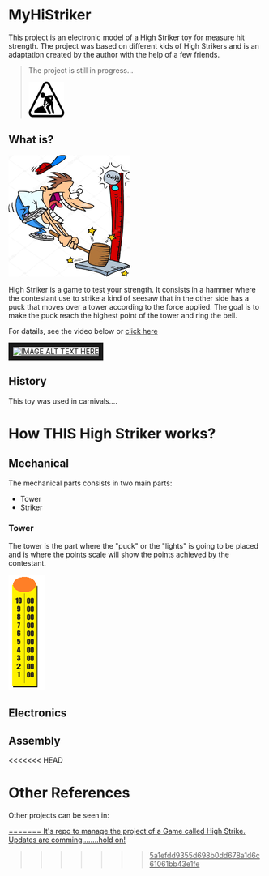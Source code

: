
# MyHiStriker

This project is an electronic model of a High Striker toy for measure hit strength. The project was based on different kids of High Strikers and is an adaptation created by the author with the help of a few friends. 

>The project is still in progress...
>
><img width="70" height="70" src="https://github.com/lluchiari/MyHiStriker/raw/master/images/in_progress.png" />


## What is?

<img width="240" height="240" src="https://github.com/lluchiari/MyHiStriker/raw/master/images/img1.jpg" />

High Striker is a game to test your strength. It consists in a hammer where the contestant use to strike a kind of seesaw that in the other side has a puck that moves over a tower according to the force applied. The goal is to make the puck reach the highest point of the tower and ring the bell.

For datails, see the video below or [click here](https://youtu.be/iCO8CMlc4_0)

<a href="http://www.youtube.com/watch?feature=player_embedded&v=iCO8CMlc4_0
" target="_blank"><img src="http://img.youtube.com/vi/iCO8CMlc4_0/0.jpg" 
alt="IMAGE ALT TEXT HERE" width="240" height="180" border="9" /></a>


## History
This toy was used in carnivals....

# How THIS High Striker works?

## Mechanical
The mechanical parts consists in two main parts:

 - Tower
 - Striker
### Tower
The tower is the part where the "puck" or the "lights" is going to be placed and is where the points scale will show the points achieved by the contestant.

<img src="https://github.com/lluchiari/MyHiStriker/raw/master/images/img2.png" />

## Electronics

## Assembly


<<<<<<< HEAD
# Other References

Other projects can be seen in:

<a href="http://www.jmillerid.com/wordpress/tag/hi-striker/" />



=======
It's repo to manage the project of a Game called High Strike.
Updates are comming........hold on!

<!--stackedit_data:
eyJoaXN0b3J5IjpbLTE2NzkxNzA3MDJdfQ==
-->
>>>>>>> 5a1efdd9355d698b0dd678a1d6c61061bb43e1fe
<!--stackedit_data:
eyJoaXN0b3J5IjpbLTY0MTAzMjQzOSwtMTkyOTIwNDY5Niw4OT
Q1ODk2NDEsMTIzODczNDQwNywtMTYwMTE5OTI5NV19
-->